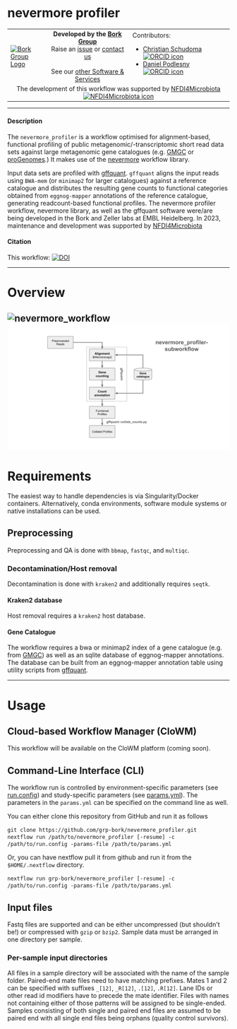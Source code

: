 # nevermore profiler
<table>
  <tr width="100%">
    <td width="150px">
      <a href="https://www.bork.embl.de/"><img src="https://www.bork.embl.de/assets/img/normal_version.png" alt="Bork Group Logo" width="150px" height="auto"></a>
    </td>
    <td width="425px" align="center">
      <b>Developed by the <a href="https://www.bork.embl.de/">Bork Group</a></b><br>
      Raise an <a href="https://github.com/grp-bork/nevermore_profiler/issues">issue</a> or <a href="mailto:N4M@embl.de">contact us</a><br><br>
      See our <a href="https://www.bork.embl.de/services.html">other Software & Services</a>
    </td>
    <td width="500px">
      Contributors:<br>
      <ul>
        <li>
          <a href="https://github.com/cschu/">Christian Schudoma</a> <a href="https://orcid.org/0000-0003-1157-1354"><img src="https://orcid.org/assets/vectors/orcid.logo.icon.svg" alt="ORCID icon" width="20px" height="20px"></a><br>
        </li>
        <li>
          <a href="https://github.com/danielpodlesny/">Daniel Podlesny</a> <a href="https://orcid.org/0000-0002-5685-0915"><img src="https://orcid.org/assets/vectors/orcid.logo.icon.svg" alt="ORCID icon" width="20px" height="20px"></a><br>
        </li>
      </ul>
    </td>
  </tr>
  <tr>
    <td colspan="3" align="center">The development of this workflow was supported by <a href="https://www.nfdi4microbiota.de/">NFDI4Microbiota <img src="https://github.com/user-attachments/assets/1e78f65e-9828-46c0-834c-0ed12ca9d5ed" alt="NFDI4Microbiota icon" width="20px" height="20px"></a> 
</td>
  </tr>
</table>

---
#### Description
The `nevermore_profiler` is a workflow optimised for alignment-based, functional profiling of public metagenomic/-transcriptomic short read data sets against large metagenomic gene catalogues (e.g. [GMGC](https://gmgc.embl.de) or [proGenomes](https://progenomes.embl.de).) It makes use of the [nevermore](https://github.com/cschu/nevermore) workflow library.

Input data sets are profiled with [gffquant](https://github.com/cschu/gff_quantifier). `gffquant` aligns the input reads using `BWA-mem` (or `minimap2` for larger catalogues) against a reference catalogue and distributes the resulting gene counts to functional categories obtained from `eggnog-mapper` annotations of the reference catalogue, generating readcount-based functional profiles. The nevermore profiler workflow, nevermore library, as well as the gffquant software were/are being developed in the Bork and Zeller labs at EMBL Heidelberg. In 2023, maintenance and development was supported by [NFDI4Microbiota](https://nfdi4microbiota.de/)

#### Citation
This workflow: [![DOI](https://zenodo.org/badge/DOI/10.5281/zenodo.13143232.svg)](https://doi.org/10.5281/zenodo.13143232)

---
# Overview
![nevermore_workflow](https://raw.githubusercontent.com/grp-bork/nevermore_profiler/main/docs/nevermore.svg)
![profiler_workflow](https://raw.githubusercontent.com/grp-bork/nevermore_profiler/main/docs/profiler.svg)
---
# Requirements

The easiest way to handle dependencies is via Singularity/Docker containers. Alternatively, conda environments, software module systems or native installations can be used.

## Preprocessing

Preprocessing and QA is done with `bbmap`, `fastqc`, and `multiqc`.

### Decontamination/Host removal

Decontamination is done with `kraken2` and additionally requires `seqtk`. 

#### Kraken2 database

Host removal requires a `kraken2` host database.

#### Gene Catalogue

The workflow requires a bwa or minimap2 index of a gene catalogue (e.g. from [GMGC](https://gmgc.embl.de)) as well as an sqlite database of eggnog-mapper annotations.
The database can be built from an eggnog-mapper annotation table using utility scripts from [gffquant](https://github.com/cschu/gff_quantifier).

---
# Usage
## Cloud-based Workflow Manager (CloWM)
This workflow will be available on the CloWM platform (coming soon).

## Command-Line Interface (CLI)
The workflow run is controlled by environment-specific parameters (see [run.config](https://github.com/grp-bork/nevermore_profiler/blob/main/config/run.config)) and study-specific parameters (see [params.yml](https://github.com/grp-bork/nevermore_profiler/blob/main/config/params.yml)). The parameters in the `params.yml` can be specified on the command line as well.

You can either clone this repository from GitHub and run it as follows
```
git clone https://github.com/grp-bork/nevermore_profiler.git
nextflow run /path/to/nevermore_profiler [-resume] -c /path/to/run.config -params-file /path/to/params.yml
```

Or, you can have nextflow pull it from github and run it from the `$HOME/.nextflow` directory.
```
nextflow run grp-bork/nevermore_profiler [-resume] -c /path/to/run.config -params-file /path/to/params.yml
```

## Input files
Fastq files are supported and can be either uncompressed (but shouldn't be!) or compressed with `gzip` or `bzip2`. Sample data must be arranged in one directory per sample.

### Per-sample input directories
All files in a sample directory will be associated with the name of the sample folder. Paired-end mate files need to have matching prefixes. Mates 1 and 2 can be specified with suffixes `_[12]`, `_R[12]`, `.[12]`, `.R[12]`. Lane IDs or other read id modifiers have to precede the mate identifier. Files with names not containing either of those patterns will be assigned to be single-ended. Samples consisting of both single and paired end files are assumed to be paired end with all single end files being orphans (quality control survivors). 
